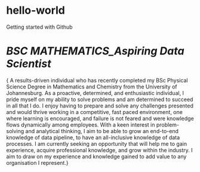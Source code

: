 # hello-world
Getting started with Github
 # *BSC MATHEMATICS_Aspiring Data Scientist*
{ A results-driven individual who has recently completed my BSc Physical Science Degree in Mathematics and 
Chemistry from the University of Johannesburg. As a proactive, determined, and enthusiastic individual, I pride 
myself on my ability to solve problems and am determined to succeed in all that I do. 
I enjoy having to prepare and solve any challenges presented and would thrive working in a competitive, fast 
paced environment, one where learning is encouraged, and failure is not feared and were knowledge flows 
dynamically among employees. 
With a keen interest in problem-solving and analytical thinking, I aim to be able to grow an end-to-end knowledge 
of data pipeline, to have an all-inclusive knowledge of data processes. 
I am currently seeking an opportunity that will help me to gain experience, acquire professional knowledge, and 
grow within the industry. I aim to draw on my experience and knowledge gained to add value to any organisation 
I represent.}

